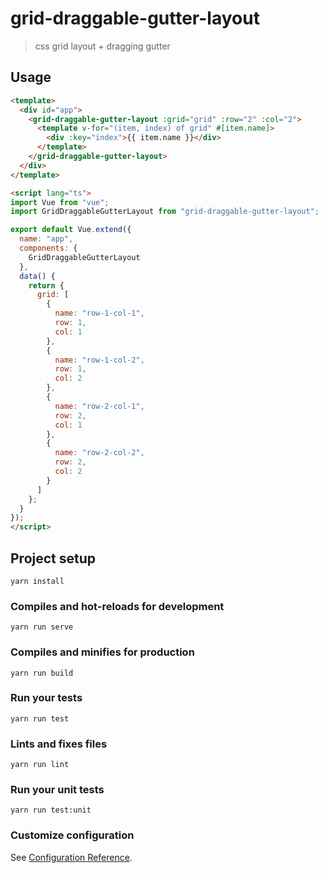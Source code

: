 # grid-draggable-gutter-layout
> css grid layout + dragging gutter

## Usage
```html
<template>
  <div id="app">
    <grid-draggable-gutter-layout :grid="grid" :row="2" :col="2">
      <template v-for="(item, index) of grid" #[item.name]>
        <div :key="index">{{ item.name }}</div>
      </template>
    </grid-draggable-gutter-layout>
  </div>
</template>

<script lang="ts">
import Vue from "vue";
import GridDraggableGutterLayout from "grid-draggable-gutter-layout";

export default Vue.extend({
  name: "app",
  components: {
    GridDraggableGutterLayout
  },
  data() {
    return {
      grid: [
        {
          name: "row-1-col-1",
          row: 1,
          col: 1
        },
        {
          name: "row-1-col-2",
          row: 1,
          col: 2
        },
        {
          name: "row-2-col-1",
          row: 2,
          col: 1
        },
        {
          name: "row-2-col-2",
          row: 2,
          col: 2
        }
      ]
    };
  }
});
</script>
```


## Project setup
```
yarn install
```

### Compiles and hot-reloads for development
```
yarn run serve
```

### Compiles and minifies for production
```
yarn run build
```

### Run your tests
```
yarn run test
```

### Lints and fixes files
```
yarn run lint
```

### Run your unit tests
```
yarn run test:unit
```

### Customize configuration
See [Configuration Reference](https://cli.vuejs.org/config/).
